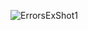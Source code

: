 ![ErrorsExShot1](https://user-images.githubusercontent.com/112376760/187183648-cdf0490b-6485-430d-998e-f0dfa783a911.png)
